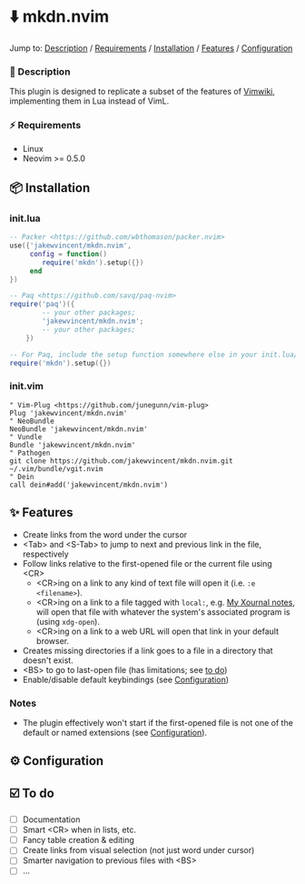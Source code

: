 # ⬇️ mkdn.nvim

Jump to: [Description](#-description) / [Requirements](#-requirements) / [Installation](#-installation) / [Features](#-features) / [Configuration](#-configuration)

### 📝 Description

This plugin is designed to replicate a subset of the features of [Vimwiki](https://github.com/vimwiki/vimwiki), implementing them in Lua instead of VimL.

### ⚡ Requirements

* Linux
* Neovim >= 0.5.0

## 📦 Installation

### init.lua
```lua
-- Packer <https://github.com/wbthomason/packer.nvim>
use({'jakewvincent/mkdn.nvim',
     config = function()
        require('mkdn').setup({})
     end
})

-- Paq <https://github.com/savq/paq-nvim>
require('paq')({
        -- your other packages;
        'jakewvincent/mkdn.nvim';
        -- your other packages;
    })

-- For Paq, include the setup function somewhere else in your init.lua/vim file:
require('mkdn').setup({})
```

### init.vim
```vimscript
" Vim-Plug <https://github.com/junegunn/vim-plug>
Plug 'jakewvincent/mkdn.nvim'
" NeoBundle
NeoBundle 'jakewvincent/mkdn.nvim'
" Vundle
Bundle 'jakewvincent/mkdn.nvim'
" Pathogen
git clone https://github.com/jakewvincent/mkdn.nvim.git ~/.vim/bundle/vgit.nvim
" Dein
call dein#add('jakewvincent/mkdn.nvim')
```

## ✨ Features

* Create links from the word under the cursor
* \<Tab\> and \<S-Tab\> to jump to next and previous link in the file, respectively
* Follow links relative to the first-opened file or the current file using \<CR\>
    * \<CR\>ing on a link to any kind of text file will open it (i.e. `:e <filename>`).
    * \<CR\>ing on a link to a file tagged with `local:`, e.g. [My Xournal notes](local:notes.xopp), will open that file with whatever the system's associated program is (using `xdg-open`).
    * \<CR\>ing on a link to a web URL will open that link in your default browser.
* Creates missing directories if a link goes to a file in a directory that doesn't exist.
* \<BS\> to go to last-open file (has limitations; see [to do](#-to-do))
* Enable/disable default keybindings (see [Configuration](#-configuration))

### Notes

* The plugin effectively won't start if the first-opened file is not one of the default or named extensions (see [Configuration](#-configuration)).

## ⚙️ Configuration

## ☑️ To do

* [ ] Documentation
* [ ] Smart \<CR\> when in lists, etc.
* [ ] Fancy table creation & editing
* [ ] Create links from visual selection (not just word under cursor)
* [ ] Smarter navigation to previous files with \<BS\>
* [ ] ...
